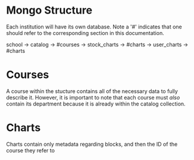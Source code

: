 # Mongo Structure
Each institution will have its own database. Note a '#' indicates that one should
refer to the corresponding section in this documentation.

school
    -> catalog
        -> #courses
    -> stock_charts
        -> #charts
    -> user_charts
        -> #charts

# Courses
A course within the stucture contains all of the necessary data to fully describe
it. However, it is important to note that each course must *also* contain its
department because it is already within the catalog collection.

# Charts
Charts contain only metadata regarding blocks, and then the ID of the course they
refer to
